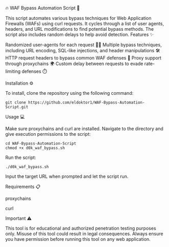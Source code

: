 🔥 WAF Bypass Automation Script 🚀

This script automates various bypass techniques for Web Application Firewalls (WAFs) using curl requests. It cycles through a list of user agents, headers, and URL modifications to find potential bypass methods. The script also includes random delays to help avoid detection.
Features ✨

Randomized user-agents for each request 🕵️‍♀️
Multiple bypass techniques, including URL encoding, SQL-like injections, and header manipulations 🛠️
HTTP request headers to bypass common WAF defenses 📡
Proxy support through proxychains 🌍
Custom delay between requests to evade rate-limiting defenses ⏱️

Installation ⚙️

To install, clone the repository using the following command:

    git clone https://github.com/eldoktor1/WAF-Bypass-Automation-Script.git

Usage 💻

Make sure proxychains and curl are installed.
Navigate to the directory and give execution permissions to the script:

    cd WAF-Bypass-Automation-Script
    chmod +x d0k_waf_bypass.sh

Run the script:

    ./d0k_waf_bypass.sh

Input the target URL when prompted and let the script run.



Requirements 📋

proxychains

curl



Important ⚠️

This tool is for educational and authorized penetration testing purposes only. Misuse of this tool could result in legal consequences. Always ensure you have permission before running this tool on any web application.
